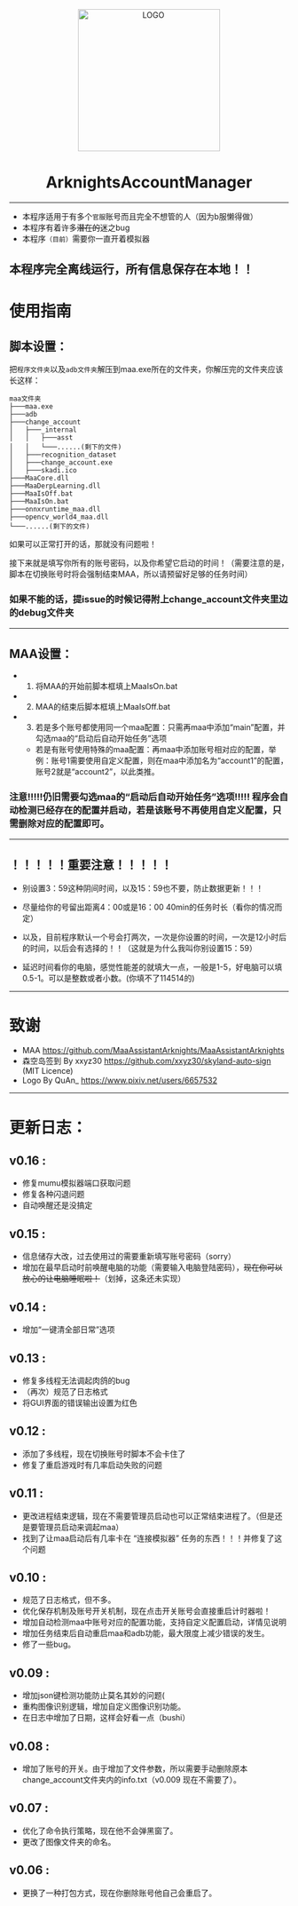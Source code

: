 

<div align="center">
<img alt="LOGO" src="https://raw.githubusercontent.com/IsEddy/Arknights_account_manager/master/skadi.ico" width="256" height="256" />

# ArknightsAccountManager

</div>

-----------------------------------

- 本程序适用于有多个```官服```账号而且完全不想管的人（因为b服懒得做）
- 本程序有着许多~~潜在的~~迷之bug
- 本程序```（目前）```需要你一直开着模拟器

## 本程序完全离线运行，所有信息保存在本地！！ 

# 使用指南
## 脚本设置：
把```程序文件夹```以及```adb文件夹```解压到maa.exe所在的文件夹，你解压完的文件夹应该长这样：
```shell
maa文件夹
├───maa.exe
├───adb
├───change_account
│   ├───_internal
│   │   ├───asst
│   │   └───......(剩下的文件)
│   ├───recognition_dataset
│   ├───change_account.exe
│   ├───skadi.ico
├───MaaCore.dll
├───MaaDerpLearning.dll
├───MaaIsOff.bat
├───MaaIsOn.bat
├───onnxruntime_maa.dll
├───opencv_world4_maa.dll
└───......(剩下的文件)

```

如果可以正常打开的话，那就没有问题啦！

接下来就是填写你所有的账号密码，以及你希望它启动的时间！（需要注意的是，脚本在切换账号时将会强制结束MAA，所以请预留好足够的任务时间）

### 如果不能的话，提issue的时候记得附上change_account文件夹里边的debug文件夹

-----------------------------------
##  MAA设置：
- 1. 将MAA的开始前脚本框填上MaaIsOn.bat
- 2. MAA的结束后脚本框填上MaaIsOff.bat
- 3. 若是多个账号都使用同一个maa配置：只需再maa中添加“main”配置，并勾选maa的“启动后自动开始任务”选项
  - 若是有账号使用特殊的maa配置：再maa中添加账号相对应的配置，举例：账号1需要使用自定义配置，则在maa中添加名为“account1”的配置，账号2就是“account2”，以此类推。
	
### 注意!!!!!仍旧需要勾选maa的“启动后自动开始任务”选项!!!!! 程序会自动检测已经存在的配置并启动，若是该账号不再使用自定义配置，只需删除对应的配置即可。

-----------------------------------
## ！！！！！重要注意！！！！！
- 别设置3：59这种阴间时间，以及15：59也不要，防止数据更新！！！

- 尽量给你的号留出距离4：00或是16：00  40min的任务时长（看你的情况而定）

- 以及，目前程序默认一个号会打两次，一次是你设置的时间，一次是12小时后的时间，以后会有选择的！！（这就是为什么我叫你别设置15：59）

- 延迟时间看你的电脑，感觉性能差的就填大一点，一般是1-5，好电脑可以填0.5-1。可以是整数或者小数。(你填不了114514的)

-----------------------------------
# 致谢
- MAA https://github.com/MaaAssistantArknights/MaaAssistantArknights
- 森空岛签到 By xxyz30 https://github.com/xxyz30/skyland-auto-sign (MIT Licence)
- Logo By QuAn_ https://www.pixiv.net/users/6657532

-----------------------------------
# 更新日志：
## v0.16 :
- 修复mumu模拟器端口获取问题
- 修复各种闪退问题
- 自动唤醒还是没搞定

## v0.15 :
- 信息储存大改，过去使用过的需要重新填写账号密码（sorry）
- 增加在最早启动时前唤醒电脑的功能（需要输入电脑登陆密码），~~现在你可以放心的让电脑睡眠啦！~~（划掉，这条还未实现）

## v0.14 :
- 增加“一键清全部日常”选项

## v0.13 :
- 修复多线程无法调起肉鸽的bug
- （再次）规范了日志格式
- 将GUI界面的错误输出设置为红色

## v0.12 :
- 添加了多线程，现在切换账号时脚本不会卡住了
- 修复了重启游戏时有几率启动失败的问题

## v0.11 :
- 更改进程结束逻辑，现在不需要管理员启动也可以正常结束进程了。（但是还是要管理员启动来调起maa）
- 找到了让maa启动后有几率卡在 “连接模拟器” 任务的东西！！！并修复了这个问题

## v0.10 :
- 规范了日志格式，但不多。
- 优化保存机制及账号开关机制，现在点击开关账号会直接重启计时器啦！
- 增加自动检测maa中账号对应的配置功能，支持自定义配置启动，详情见说明
- 增加任务结束后自动重启maa和adb功能，最大限度上减少错误的发生。
- 修了一些bug。

## v0.09 :
- 增加json键检测功能防止莫名其妙的问题(
- 重构图像识别逻辑，增加自定义图像识别功能。
- 在日志中增加了日期，这样会好看一点（bushi）

## v0.08 :
- 增加了账号的开关。由于增加了文件参数，所以需要手动删除原本change_account文件夹内的info.txt（v0.009 现在不需要了）。

## v0.07 :
- 优化了命令执行策略，现在他不会弹黑窗了。
- 更改了图像文件夹的命名。

## v0.06 :
- 更换了一种打包方式，现在你删除账号他自己会重启了。